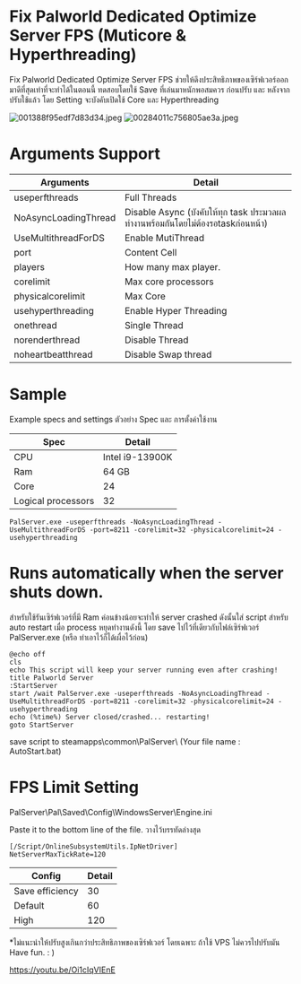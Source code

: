# Fix Palworld Dedicated Optimize Server FPS (Muticore & Hyperthreading)
Fix Palworld Dedicated Optimize Server FPS
ช่วยให้ดึงประสิทธิภาพของเซิร์ฟเวอร์ออกมาดีที่สุดเท่าที่จะทำได้ในตอนนี้
ทดสอบโดยใช้ Save ที่เล่นมาหนักพอสมควร ก่อนปรับ และ หลังจาก ปรับใช้แล้ว โดย Setting จะบังคับเปิดใช้ Core และ Hyperthreading


<img src="https://img5.pic.in.th/file/secure-sv1/001388f95edf7d83d34.jpeg" alt="001388f95edf7d83d34.jpeg" border="0" />
<img src="https://img2.pic.in.th/pic/00284011c756805ae3a.jpeg" alt="00284011c756805ae3a.jpeg" border="0" />


<h1>Arguments Support</h1>

| Arguments  | Detail |
| ------------- | ------------- |
| useperfthreads  | Full Threads  |
| NoAsyncLoadingThread  | Disable Async (บังคับให้ทุก task ประมวลผลทำงานพร้อมกันโดยไม่ต้องรอtaskก่อนหน้า)  |
| UseMultithreadForDS  | Enable MutiThread  |
| port  | Content Cell  |
| players  | How many max player.  |
| corelimit  | Max core processors  |
| physicalcorelimit  | Max Core  |
| usehyperthreading  | Enable Hyper Threading  |
| onethread  | Single Thread  |
| norenderthread  | Disable Thread  |
| noheartbeatthread  | Disable Swap thread  |

<h1>Sample</h1>
Example specs and settings
ตัวอย่าง Spec และ การตั้งค่าใช้งาน

| Spec  | Detail |
| ------------- | ------------- |
| CPU  | Intel i9-13900K  |
| Ram  | 64 GB  |
| Core  | 24  |
| Logical processors  | 32  |


```
PalServer.exe -useperfthreads -NoAsyncLoadingThread -UseMultithreadForDS -port=8211 -corelimit=32 -physicalcorelimit=24 -usehyperthreading
```


<h1>Runs automatically when the server shuts down.</h1>
สำหรับใช้รันเซิร์ฟเวอร์ที่มี Ram ค่อนข้างน้อยจะทำให้ server crashed ดังนั้นใส่ script สำหรับ auto restart เมื่อ process หยุดทำงานดังนี้ โดย save ไปไว้ที่เดียวกับไฟล์เซิร์ฟเวอร์ PalServer.exe (หรือ ทำเอาไว้ก็ได้เผื่อไว้ก่อน)

```
@echo off
cls
echo This script will keep your server running even after crashing!
title Palworld Server
:StartServer
start /wait PalServer.exe -useperfthreads -NoAsyncLoadingThread -UseMultithreadForDS -port=8211 -corelimit=32 -physicalcorelimit=24 -usehyperthreading
echo (%time%) Server closed/crashed... restarting!
goto StartServer
```

save script to steamapps\common\PalServer\  (Your file name : AutoStart.bat)


<h1>FPS Limit Setting</h1>
PalServer\Pal\Saved\Config\WindowsServer\Engine.ini

Paste it to the bottom line of the file.
วางไว้บรรทัดล่างสุด

```
[/Script/OnlineSubsystemUtils.IpNetDriver]
NetServerMaxTickRate=120
```

| Config  | Detail |
| ------------- | ------------- |
| Save efficiency  | 30  |
| Default  | 60  |
| High  | 120  |


*ไม่แนะนำให้ปรับสูงเกินกว่าประสิทธิภาพของเซิร์ฟเวอร์ โดยเฉพาะ ถ้าใช้ VPS ไม่ควรไปปรับมัน
Have fun. : )

https://youtu.be/Oi1cIqVIEnE
